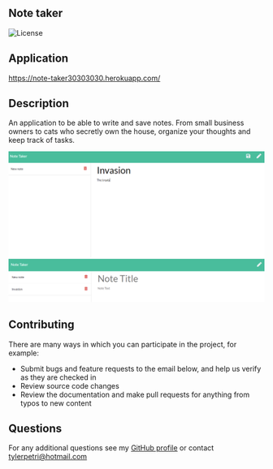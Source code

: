 ## Note taker

![License](https://img.shields.io/badge/License-MIT-yellow.svg)

## Application

https://note-taker30303030.herokuapp.com/

## Description

An application to be able to write and save notes. From small business owners to cats who secretly own the house, organize your thoughts and keep track of tasks.

![App-main](public/assets/images/invasion.PNG)
![NewNote](public/assets/images/Next.PNG)

## Contributing

There are many ways in which you can participate in the project, for example: 
* Submit bugs and feature requests to the email below, and help us verify as they are checked in 
* Review source code changes
* Review the documentation and make pull requests for anything from typos to new content

## Questions

For any additional questions see my [GitHub profile](http://github.com/tylerpetri) or contact tylerpetri@hotmail.com